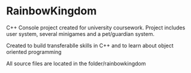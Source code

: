 # RainbowKingdom

C++ Console project created for university coursework.
Project includes user system, several minigames and a pet/guardian system.

Created to build transferablle skills in C++ and to learn about object oriented programming

All source files are located in the folder/rainbowkingdom

